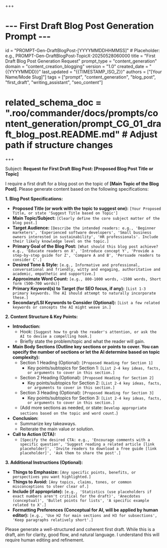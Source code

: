+++
# --- First Draft Blog Post Generation Prompt ---
id = "PROMPT-Gen-DraftBlogPost-[YYYYMMDDHHMMSS]" # Placeholder: e.g., PROMPT-Gen-DraftBlogPost-TopicX-20250528060000
title = "First Draft Blog Post Generation Request"
prompt_type = "content_generation"
domain = "content_creation_blogging"
version = "1.0"
created_date = "{{YYYYMMDD}}"
last_updated = "{{TIMESTAMP_ISO_Z}}"
authors = ["[Your Name/Mode Slug]"]
tags = ["prompt", "content_generation", "blog_post", "first_draft", "writing_assistant", "seo_content"]
# related_schema_doc = ".roo/commander/docs/prompts/content_generation/prompt_CG_01_draft_blog_post.README.md" # Adjust path if structure changes
+++

Subject: **Request for First Draft Blog Post: [Proposed Blog Post Title or Topic]**

I require a first draft for a blog post on the topic of **[Main Topic of the Blog Post]**. Please generate content based on the following specifications:

**1. Blog Post Specifications:**

*   **Proposed Title (or work with the topic to suggest one):** `[Your Proposed Title, or state 'Suggest Title based on Topic']`
*   **Main Topic/Subject:** `[Clearly define the core subject matter of the blog post.]`
*   **Target Audience:** `[Describe the intended readers: e.g., 'Beginner marketers', 'Experienced software developers', 'Small business owners interested in sustainability', 'HR professionals'. Include their likely knowledge level on the topic.]`
*   **Primary Goal of the Blog Post:** `[What should this blog post achieve? e.g., 'Educate readers on X', 'Introduce concept Y', 'Provide a step-by-step guide for Z', 'Compare A and B', 'Persuade readers to consider C'.]`
*   **Desired Tone & Style:** `[e.g., Informative and professional, conversational and friendly, witty and engaging, authoritative and academic, empathetic and supportive.]`
*   **Approximate Word Count:** `[e.g., 800-1000 words, ~1500 words, Short form (500-700 words)]`
*   **Primary Keyword(s) to Target (for SEO focus, if any):** `[List 1-3 primary keywords. The AI should attempt to naturally incorporate these.]`
*   **Secondary/LSI Keywords to Consider (Optional):** `[List a few related keywords or concepts the AI might weave in.]`

**2. Content Structure & Key Points:**

*   **Introduction:**
    *   Hook: `[Suggest how to grab the reader's attention, or ask the AI to devise a compelling hook.]`
    *   Briefly state the problem/topic and what the reader will gain.
*   **Main Body Sections (Outline key sections or points to cover. You can specify the number of sections or let the AI determine based on topic complexity):**
    *   Section 1 Heading (Optional): `[Proposed Heading for Section 1]`
        *   Key points/subtopics for Section 1: `[List 2-4 key ideas, facts, or arguments to cover in this section.]`
    *   Section 2 Heading (Optional): `[Proposed Heading for Section 2]`
        *   Key points/subtopics for Section 2: `[List 2-4 key ideas, facts, or arguments to cover in this section.]`
    *   Section 3 Heading (Optional): `[Proposed Heading for Section 3]`
        *   Key points/subtopics for Section 3: `[List 2-4 key ideas, facts, or arguments to cover in this section.]`
    *   (Add more sections as needed, or state: `Develop appropriate sections based on the topic and word count.`)
*   **Conclusion:**
    *   Summarize key takeaways.
    *   Reiterate the main value or solution.
*   **Call to Action (CTA):**
    *   `[Specify the desired CTA: e.g., 'Encourage comments with a specific question', 'Suggest reading a related article [link placeholder]', 'Invite readers to download a free guide [link placeholder]', 'Ask them to share the post'.]`

**3. Additional Instructions (Optional):**

*   **Things to Emphasize:** `[Any specific points, benefits, or perspectives you want highlighted.]`
*   **Things to Avoid:** `[Any topics, claims, tones, or common misconceptions to steer clear of.]`
*   **Include (if appropriate):** `[e.g., 'Statistics (use placeholders if exact numbers aren't critical for the draft)', 'Anecdotes (conceptual)', 'Bullet points for lists', 'A specific example related to X'.]`
*   **Formatting Preferences (Conceptual for AI, will be applied by human editor):** `[e.g., 'Use H2 for main sections and H3 for subsections', 'Keep paragraphs relatively short'.]`

Please generate a well-structured and coherent first draft. While this is a draft, aim for clarity, good flow, and natural language. I understand this will require human editing and refinement.